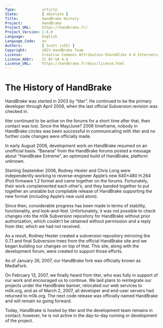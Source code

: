 ```yaml
---
Type:            article
State:           [ obsolete ]
Title:           HandBrake History
Project:         HandBrake
Project_URL:     https://handbrake.fr/
Project_Version: 1.6.0
Language:        English
Language_Code:   en
Authors:         [ Scott (s55) ]
Copyright:       2023 HandBrake Team
License:         Creative Commons Attribution-ShareAlike 4.0 International
License_Abbr:    CC BY-SA 4.0
License_URL:     https://handbrake.fr/docs/license.html
---
```


The History of HandBrake
=============================

HandBrake was started in 2003 by “titer”. He continued to be the primary developer through April 2006, when the last official Subversion revision was checked in.

titer continued to be active on the forums for a short time after that, then contact was lost. Since the May/June? 2006 timeframe, nobody in HandBrake circles was been successful in communicating with titer and no further code changes were officially made.

In early August 2006, development work on HandBrake resumed on an unofficial basis. “Banana” from the HandBrake forums posted a message about “HandBrake Extreme”, an optimized build of HandBrake, platform unknown.

Starting September 2006, Rodney Hester and Chris Long were independently working to reverse-engineer Apple’s new 640×480 H.264 iPod firmware 1.2 format and came together on the forums. Fortunately, their work complemented each other’s, and they banded together to put together an unstable but compilable release of HandBrake supporting the new format (including Apple’s new uuid atom).

Since then, considerable progress has been made in terms of stability, functionality, and look-and-feel. Unfortunately, it was not possible to check changes into the m0k Subversion repository for HandBrake without prior authorization, which couldn’t be obtained without permission and a reply from titer, which we had not received.

As a result, Rodney Hester created a subversion repository mirroring the 0.7.1 and final Subversion trees from the official HandBrake site and we began building our changes on top of that. This site, along with the development forum, were created to support those efforts.

As of January 26, 2007, our HandBrake fork was officially known as MediaFork.

On February 13, 2007, we finally heard from titer, who was fully in support of our work and encouraged us to continue. We laid plans to reintegrate our projects under the HandBrake banner, relocated our web services to m0k.org, and as of March 2, 2007, all developer and end-user servers had returned to m0k.org. The next code release was officially named HandBrake and will remain so going forward.

Today, HandBrake is hosted by titer and the development team remains in contact; however, he is not active in the day-to-day running or development of the project.

